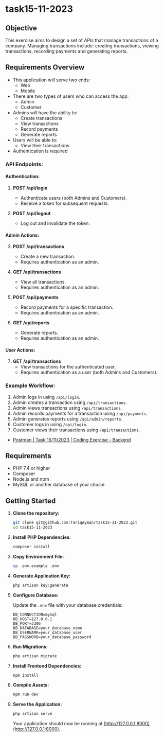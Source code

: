 # task15-11-2023

## Objective

This exercise aims to design a set of APIs that manage transactions of a company.
Managing transactions include: creating transactions, viewing transactions, recording
payments and generating reports.

## Requirements Overview
- This application will serve two ends:
    - Web
    - Mobile
- There are two types of users who can access the app:
    - Admin
    - Customer
- Admins will have the ability to:
    - Create transactions
    - View transactions
    - Record payments
    - Generate reports
- Users will be able to:
    - View their transactions
- Authentication is required

### API Endpoints:

#### Authentication:
1. **POST /api/login**
    - Authenticate users (both Admins and Customers).
    - Receive a token for subsequent requests.

2. **POST /api/logout**
    - Log out and invalidate the token.

#### Admin Actions:
3. **POST /api/transactions**
    - Create a new transaction.
    - Requires authentication as an admin.

4. **GET /api/transactions**
    - View all transactions.
    - Requires authentication as an admin.

5. **POST /api/payments**
    - Record payments for a specific transaction.
    - Requires authentication as an admin.

6. **GET /api/reports**
    - Generate reports.
    - Requires authentication as an admin.

#### User Actions:
7. **GET /api/transactions**
    - View transactions for the authenticated user.
    - Requires authentication as a user (both Admins and Customers).

### Example Workflow:
1. Admin logs in using `/api/login`.
2. Admin creates a transaction using `/api/transactions`.
3. Admin views transactions using `/api/transactions`.
4. Admin records payments for a transaction using `/api/payments`.
5. Admin generates reports using `/api/admin/reports`.
6. Customer logs in using `/api/login`.
7. Customer views their transactions using `/api/transactions`.

- [Postman | Task 15/11/2023 | Coding Exercise - Backend](https://documenter.getpostman.com/view/2573933/2s9YXpWKMi)

## Requirements

- PHP 7.4 or higher
- Composer
- Node.js and npm
- MySQL or another database of your choice

## Getting Started

1. **Clone the repository:**

   ```bash
   git clone git@github.com:TariqAyman/task15-11-2023.git
   cd task15-11-2023
   ```

2. **Install PHP Dependencies:**

   ```bash
   composer install
   ```

3. **Copy Environment File:**

   ```bash
   cp .env.example .env
   ```

4. **Generate Application Key:**

   ```bash
   php artisan key:generate
   ```

5. **Configure Database:**

   Update the `.env` file with your database credentials:

   ```dotenv
   DB_CONNECTION=mysql
   DB_HOST=127.0.0.1
   DB_PORT=3306
   DB_DATABASE=your_database_name
   DB_USERNAME=your_database_user
   DB_PASSWORD=your_database_password
   ```

6. **Run Migrations:**

   ```bash
   php artisan migrate
   ```

7. **Install Frontend Dependencies:**

   ```bash
   npm install
   ```

8. **Compile Assets:**

   ```bash
   npm run dev
   ```

9. **Serve the Application:**

   ```bash
   php artisan serve
   ```

   Your application should now be running at [http://127.0.0.1:8000](http://127.0.0.1:8000).
